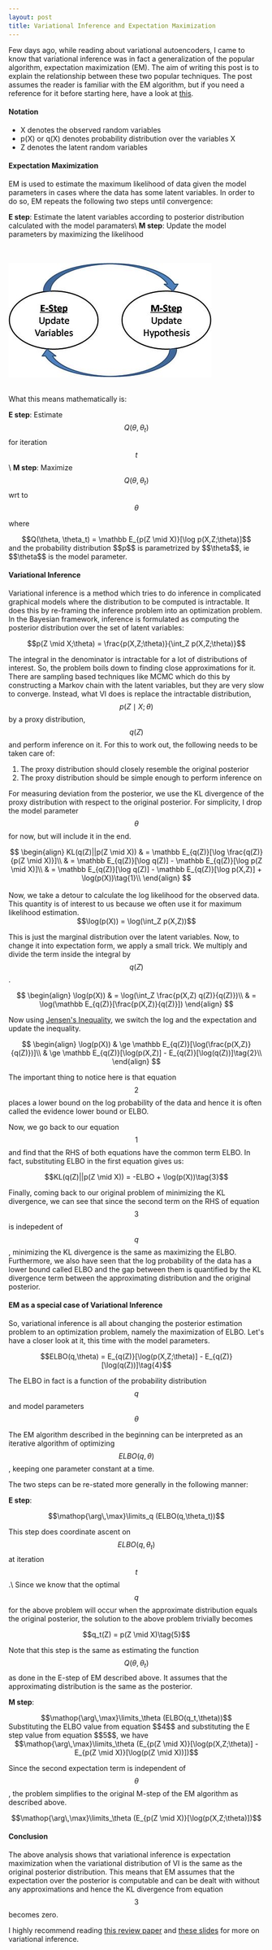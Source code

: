 ```yaml
---
layout: post
title: Variational Inference and Expectation Maximization
---
```


Few days ago, while reading about variational autoencoders, I came to know that variational inference was in fact a generalization of the popular algorithm, expectation maximization (EM). The aim of writing this post is to explain the relationship between these two popular techniques. 
The post assumes the reader is familiar with the EM algorithm, but if you need a reference for it before starting here, have a look at [this](http://www.svcl.ucsd.edu/courses/ece271A/handouts/EM2.pdf).

#### Notation

* X denotes the observed random variables
* p(X) or q(X) denotes probability distribution over the variables X
* Z denotes the latent random variables


#### Expectation Maximization

EM is used to estimate the maximum likelihood of data given the model parameters in cases where the data has some latent variables. In order to do so, EM repeats the following two steps until convergence:

**E step**: Estimate the latent variables according to posterior distribution calculated with the model paramaters\\
**M step**: Update the model parameters by maximizing the likelihood

<br><br>
![EM algorithm cycle](/images/em.jpg)
<br><br>

What this means mathematically is:

**E step**: Estimate $$Q(\theta, \theta_t)$$ for iteration $$t$$\\
**M step**: Maximize $$Q(\theta, \theta_t)$$ wrt to $$\theta$$

where 
<center>$$Q(\theta, \theta_t) = \mathbb E_{p(Z \mid X)}[\log p(X,Z;\theta)]$$</center>
and
the probability distribution $$p$$ is parametrized by $$\theta$$, ie $$\theta$$ is the model parameter.

#### Variational Inference

Variational inference is a method which tries to do inference in complicated graphical models where the distribution to be computed is intractable. It does this by re-framing the inference problem into an optimization problem. In the Bayesian framework, inference is formulated as computing the posterior distribution over the set of latent variables:


<center>$$p(Z \mid X;\theta) = \frac{p(X,Z;\theta)}{\int_Z p(X,Z;\theta)}$$</center>


The integral in the denominator is intractable for a lot of distributions of interest. So, the problem boils down to finding close approximations for it. There are sampling based techniques like MCMC which do this by constructing a Markov chain with the latent variables, but they are very slow to converge. Instead, what VI does is replace the intractable distribution, $$p(Z \mid X;\theta)$$ by a proxy distribution, $$q(Z)$$ and perform inference on it. For this to work out, the following needs to be taken care of:

1. The proxy distribution should closely resemble the original posterior
2. The proxy distribution should be simple enough to perform inference on

For measuring deviation from the posterior, we use the KL divergence of the proxy distribution with respect to the original posterior. For simplicity, I drop the model parameter $$\theta$$ for now, but will include it in the end.

<center>
$$
	\begin{align}
		KL(q(Z)||p(Z \mid X)) & = \mathbb E_{q(Z)}[\log \frac{q(Z)}{p(Z \mid X)}]\\
		& = \mathbb E_{q(Z)}[\log q(Z)] - \mathbb E_{q(Z)}[\log p(Z \mid X)]\\
		& = \mathbb E_{q(Z)}[\log q(Z)] - \mathbb E_{q(Z)}[\log p(X,Z)] + \log(p(X))\tag{1}\\
	\end{align}
$$
</center>

<br>
Now, we take a detour to calculate the log likelihood for the observed data. This quantity is of interest to us because we often use it for maximum likelihood estimation.

<center>$$\log(p(X)) = \log(\int_Z p(X,Z))$$</center>

This is just the marginal distribution over the latent variables. Now, to change it into expectation form, we apply a small trick. We multiply and divide the term inside the integral by $$q(Z)$$.


<center>
$$
	\begin{align}
		\log(p(X)) & = \log(\int_Z \frac{p(X,Z) q(Z)}{q(Z)})\\
		& = \log(\mathbb E_{q(Z)}[\frac{p(X,Z)}{q(Z)}])
	\end{align}
$$
</center>

Now using [Jensen's Inequality](http://www.sef.hku.hk/~wsuen/teaching/micro/jensen.pdf), we switch the log and the expectation and update the inequality.

<center>
$$
	\begin{align}
		\log(p(X)) & \ge \mathbb E_{q(Z)}[\log(\frac{p(X,Z)}{q(Z)})]\\
		& \ge \mathbb E_{q(Z)}[\log(p(X,Z)] - E_{q(Z)}[\log(q(Z))]\tag{2}\\
	\end{align}
$$
</center>

The important thing to notice here is that equation $$2$$ places a lower bound on the log probability of the data and hence it is often called the evidence lower bound or ELBO.

Now, we go back to our equation $$1$$ and find that the RHS of both equations have the common term ELBO.
In fact, substituting ELBO in the first equation gives us:

<center>$$KL(q(Z)||p(Z \mid X)) = -ELBO + \log(p(X))\tag{3}$$</center>

Finally, coming back to our original problem of minimizing the KL divergence, we can see that since the second term on the RHS of equation $$3$$ is indepedent of $$q$$, minimizing the KL divergence is the same as maximizing the ELBO. Furthermore, we also have seen that the log probability of the data has a lower bound called ELBO and the gap between them is quantified by the KL divergence term between the approximating distribution and the original posterior.

#### EM as a special case of Variational Inference

So, variational inference is all about changing the posterior estimation problem to an optimization problem, namely the maximization of ELBO. Let's have a closer look at it, this time with the model parameters.

<center>$$ELBO(q,\theta) = E_{q(Z)}[\log(p(X,Z;\theta)] - E_{q(Z)}[\log(q(Z))]\tag{4}$$</center>

The ELBO in fact is a function of the probability distribution $$q$$ and model parameters $$\theta$$

The EM algorithm described in the beginning can be interpreted as an iterative algorithm of optimizing $$ELBO(q,\theta)$$, keeping one parameter constant at a time.

The two steps can be re-stated more generally in the following manner:

**E step**:
<center>$$\mathop{\arg\,\max}\limits_q (ELBO(q,\theta_t))$$</center>

This step does coordinate ascent on $$ELBO(q,\theta_t)$$ at iteration $$t$$.\\
Since we know that the optimal $$q$$ for the above problem will occur when the approximate distribution equals the original posterior, the solution to the above problem trivially becomes

<center>$$q_t(Z) = p(Z \mid X)\tag{5}$$</center>

Note that this step is the same as estimating the function $$Q(\theta,\theta_t)$$ as done in the E-step of EM described above. It assumes that the approximating distribution is the same as the posterior. 

**M step**:
<center>$$\mathop{\arg\,\max}\limits_\theta (ELBO(q_t,\theta))$$</center>
Substituting the ELBO value from equation $$4$$ and substituting the E step value from equation $$5$$, we have
<center>$$\mathop{\arg\,\max}\limits_\theta (E_{p(Z \mid X)}[\log(p(X,Z;\theta)] - E_{p(Z \mid X)}[\log(p(Z \mid X))])$$</center>

Since the second expectation term is independent of $$\theta$$, the problem simplifies to the original M-step of the EM algorithm as described above.

<center>$$\mathop{\arg\,\max}\limits_\theta (E_{p(Z \mid X)}[\log(p(X,Z;\theta)])$$</center>

#### Conclusion

The above analysis shows that variational inference is expectation maximization when the variational distribution of VI is the same as the original posterior distribution.
This means that EM assumes that the expectation over the posterior is computable and can be dealt with without any approximations and hence the KL divergence from equation $$3$$ becomes zero.

I highly recommend reading [this review paper](https://arxiv.org/pdf/1601.00670.pdf) and [these slides](http://citeseerx.ist.psu.edu/viewdoc/download?doi=10.1.1.137.221&rep=rep1&type=pdf) for more on variational inference. 
